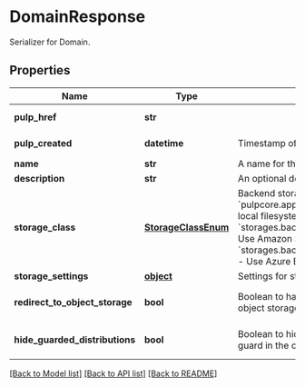 # DomainResponse

Serializer for Domain.
## Properties
Name | Type | Description | Notes
------------ | ------------- | ------------- | -------------
**pulp_href** | **str** |  | [optional] [readonly] 
**pulp_created** | **datetime** | Timestamp of creation. | [optional] [readonly] 
**name** | **str** | A name for this domain. | 
**description** | **str** | An optional description. | [optional] 
**storage_class** | [**StorageClassEnum**](StorageClassEnum.md) | Backend storage class for domain.  * &#x60;pulpcore.app.models.storage.FileSystem&#x60; - Use local filesystem as storage * &#x60;storages.backends.s3boto3.S3Boto3Storage&#x60; - Use Amazon S3 as storage * &#x60;storages.backends.azure_storage.AzureStorage&#x60; - Use Azure Blob as storage | 
**storage_settings** | [**object**](.md) | Settings for storage class. | 
**redirect_to_object_storage** | **bool** | Boolean to have the content app redirect to object storage. | [optional] [default to True]
**hide_guarded_distributions** | **bool** | Boolean to hide distributions with a content guard in the content app. | [optional] [default to False]

[[Back to Model list]](../README.md#documentation-for-models) [[Back to API list]](../README.md#documentation-for-api-endpoints) [[Back to README]](../README.md)


